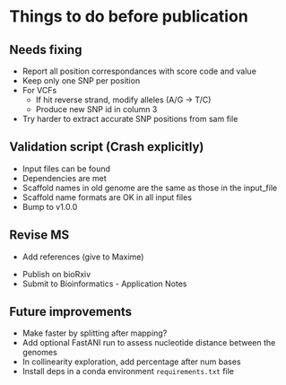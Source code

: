 # Things to do before publication

## Needs fixing
- Report all position correspondances with score code and value
- Keep only one SNP per position
- For VCFs
  - If hit reverse strand, modify alleles (A/G -> T/C)
  - Produce new SNP id in column 3
- Try harder to extract accurate SNP positions from sam file

## Validation script (Crash explicitly)
- Input files can be found
- Dependencies are met
- Scaffold names in old genome are the same as those in the input_file
- Scaffold name formats are OK in all input files
- Bump to v1.0.0

## Revise MS
* Add references (give to Maxime)
- Publish on bioRxiv
- Submit to Bioinformatics - Application Notes

## Future improvements
- Make faster by splitting after mapping?
- Add optional FastANI run to assess nucleotide distance between the genomes
- In collinearity exploration, add percentage after num bases
- Install deps in a conda environment `requirements.txt` file
